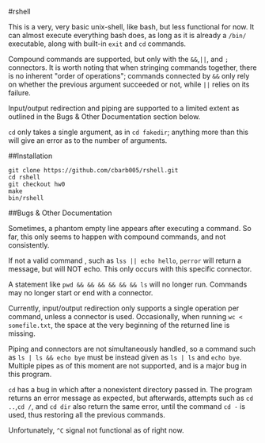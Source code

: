 #rshell

This is a very, very basic unix-shell, like bash, but less functional for now.
It can almost execute everything bash does, as long as it is already a ```/bin/``` executable, along with  built-in ```exit``` and ```cd``` commands. 

Compound commands are supported, but only with the ```&&```,```||```, and ```;``` connectors.
It is worth noting that when stringing commands together, there is no inherent "order of operations"; commands connected by ```&&``` only rely on whether the previous argument succeeded or not, while ```||``` relies on its failure. 

Input/output redirection and piping are supported to a limited extent as outlined in the Bugs & Other Documentation section below. 

```cd``` only takes a single argument, as in ```cd fakedir```; anything more than this will give an error as to the number of arguments. 



##Installation
```
git clone https://github.com/cbarb005/rshell.git
cd rshell
git checkout hw0
make
bin/rshell
```

##Bugs & Other  Documentation

Sometimes, a phantom empty line appears after executing a command. So far, this only seems to happen with compound commands, and not consistently.

If not a valid command , such as ```lss || echo hello```, `perror` will return a message, but will NOT echo. This only occurs with this specific connector.

A statement like ```pwd && && && && && && ls``` will no longer run. Commands may no longer start or end with a connector. 

Currently, input/output redirection only supports a single operation per command, unless a connector is used.
Occasionally, when running ```wc < somefile.txt```, the space at the very beginning of the returned line is missing. 

Piping and connectors are not simultaneously handled, so a command such as ```ls | ls && echo bye``` must be instead given as ```ls | ls``` and ```echo bye```.
Multiple pipes as of this moment are not supported, and is a major bug in this program. 

```cd``` has a bug in which after a nonexistent directory passed in. 
The program returns an error message as expected, but afterwards, attempts such as ```cd ..```,```cd /```, and  ```cd dir``` also return the same error, until the command ```cd -``` is used, thus restoring all the previous commands.

Unfortunately, ```^C``` signal not functional as of right now.
